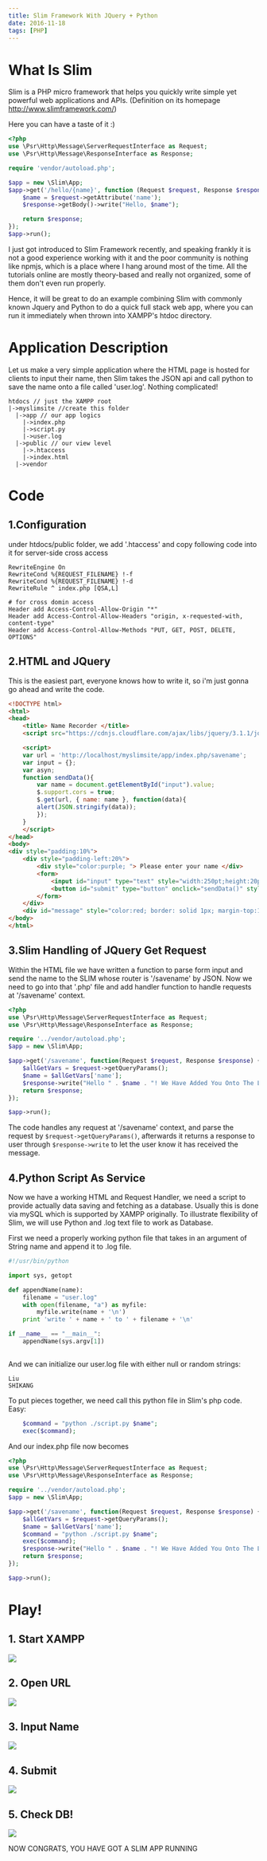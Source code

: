 ```yaml
---
title: Slim Framework With JQuery + Python
date: 2016-11-18
tags: [PHP]
---
```


# What Is Slim

Slim is a PHP micro framework that helps you quickly write simple yet powerful web applications and APIs. (Definition on its homepage http://www.slimframework.com/)

Here you can have a taste of it :)

```php
<?php
use \Psr\Http\Message\ServerRequestInterface as Request;
use \Psr\Http\Message\ResponseInterface as Response;

require 'vendor/autoload.php';

$app = new \Slim\App;
$app->get('/hello/{name}', function (Request $request, Response $response) {
    $name = $request->getAttribute('name');
    $response->getBody()->write("Hello, $name");

    return $response;
});
$app->run();
```

I just got introduced to Slim Framework recently, and speaking frankly it is not a good experience working with it and the poor community is nothing like npmjs, which is a place where I hang around most of the time. All the tutorials online are mostly theory-based and really not organized, some of them don't even run properly.
<!--truncate-->

Hence, it will be great to do an example combining Slim with commonly known Jquery and Python to do a quick full stack web app, where you can run it immediately when thrown into XAMPP's htdoc directory.

# Application Description

Let us make a very simple application where the HTML page is hosted for clients to input their name, then Slim takes the JSON api and call python to save the name onto a file called 'user.log'. Nothing complicated!
```
htdocs // just the XAMPP root
|->myslimsite //create this folder
  |->app // our app logics
    |->index.php
    |->script.py
    |->user.log
  |->public // our view level
    |->.htaccess
    |->index.html
  |->vendor
  ```

# Code
## 1.Configuration
under htdocs/public folder, we add '.htaccess' and copy following code into it for server-side cross access
```
RewriteEngine On
RewriteCond %{REQUEST_FILENAME} !-f
RewriteCond %{REQUEST_FILENAME} !-d
RewriteRule ^ index.php [QSA,L]

# for cross domin access 
Header add Access-Control-Allow-Origin "*"
Header add Access-Control-Allow-Headers "origin, x-requested-with, content-type"
Header add Access-Control-Allow-Methods "PUT, GET, POST, DELETE, OPTIONS"

```
## 2.HTML and JQuery
This is the easiest part, everyone knows how to write it, so i'm just gonna go ahead and write the code.

```html
<!DOCTYPE html>
<html>
<head>
	<title> Name Recorder </title>
	<script src="https://cdnjs.cloudflare.com/ajax/libs/jquery/3.1.1/jquery.min.js"></script>

	<script>
	var url = 'http://localhost/myslimsite/app/index.php/savename';
	var input = {};
	var asyn;
	function sendData(){
		var name = document.getElementById("input").value;
		$.support.cors = true;
		$.get(url, { name: name }, function(data){
		alert(JSON.stringify(data));
		});
	}
	</script>
</head>
<body>
<div style="padding:10%">
	<div style="padding-left:20%">
		<div style="color:purple; "> Please enter your name </div>
		<form>
			<input id="input" type="text" style="width:250pt;height:20pt;font-size:16pt;"></input>
			<button id="submit" type="button" onclick="sendData()" style="background-color:white;color:purple;font-size:16pt;border-style:solid 1px">Submit</button>
		</form>
	</div>
	<div id="message" style="color:red; border: solid 1px; margin-top:15px"></div></div>
</body>
</html>
```

## 3.Slim Handling of JQuery Get Request
Within the HTML file we have written a function to parse form input and send the name to the SLIM whose router is '/savename' by JSON.
Now we need to go into that '.php' file and add handler function to handle requests at '/savename' context.

```php
<?php
use \Psr\Http\Message\ServerRequestInterface as Request;
use \Psr\Http\Message\ResponseInterface as Response;

require '../vendor/autoload.php';
$app = new \Slim\App;

$app->get('/savename', function(Request $request, Response $response) {
	$allGetVars = $request->getQueryParams();
	$name = $allGetVars['name'];
    $response->write("Hello " . $name . "! We Have Added You Onto The List");
    return $response;
});	

$app->run();
```

The code handles any request at '/savename' context, and parse the request by `$request->getQueryParams()`, afterwards it returns a response to user through `$response->write` to let the user know it has received the message.

## 4.Python Script As Service
Now we have a working HTML and Request Handler, we need a script to provide actually data saving and fetching as a database. Usually this is done via mySQL which is supported by XAMPP originally. To illustrate flexibility of Slim, we will use Python and .log text file to work as Database.

First we need a properly working python file that takes in an argument of String name and append it to .log file.

```python
#!/usr/bin/python

import sys, getopt

def appendName(name):
	filename = "user.log"
	with open(filename, "a") as myfile:
		myfile.write(name + '\n')
	print 'write ' + name + ' to ' + filename + '\n'

if __name__ == "__main__":
	appendName(sys.argv[1])
	
```

And we can initialize our user.log file with either null or random strings:

```
Liu
SHIKANG

```

To put pieces together, we need call this python file in Slim's php code. Easy:

```php
	$command = "python ./script.py $name";
	exec($command);
```

And our index.php file now becomes

```php
<?php
use \Psr\Http\Message\ServerRequestInterface as Request;
use \Psr\Http\Message\ResponseInterface as Response;

require '../vendor/autoload.php';
$app = new \Slim\App;

$app->get('/savename', function(Request $request, Response $response) {
	$allGetVars = $request->getQueryParams();
	$name = $allGetVars['name'];
	$command = "python ./script.py $name";
	exec($command);
    $response->write("Hello " . $name . "! We Have Added You Onto The List");
    return $response;
});	

$app->run();
```

# Play!

## 1. Start XAMPP
![](0.jpg)

## 2. Open URL
![](0-5.jpg)

## 3. Input Name
![](1.jpg)

## 4. Submit
![](2.jpg)

## 5. Check DB!
![](3.jpg)

NOW CONGRATS, YOU HAVE GOT A SLIM APP RUNNING
